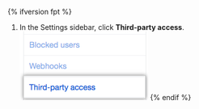 {% ifversion fpt %}
  1. In the Settings sidebar, click **Third-party access**. ![{% data variables.product.prodname_oauth_app %} access tab in the left sidebar](/assets/images/help/settings/settings-sidebar-third-party-access.png)
{% endif %}
